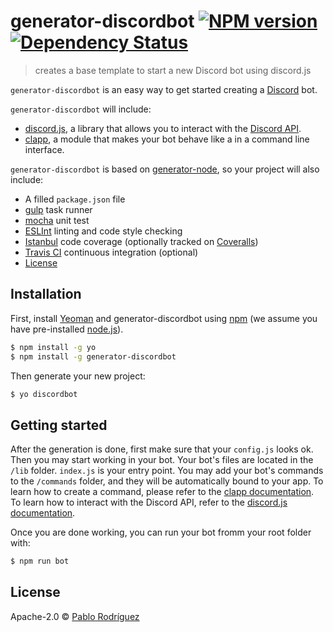 # generator-discordbot [![NPM version][npm-image]][npm-url] [![Dependency Status][daviddm-image]][daviddm-url]
> creates a base template to start a new Discord bot using discord.js

`generator-discordbot` is an easy way to get started creating a [Discord](http://discordapp.com) bot.

`generator-discordbot` will include:

* [discord.js](https://github.com/hydrabolt/discord.js), a library that allows you to interact with the [Discord API](https://discordapp.com/developers/docs/intro).
* [clapp](https://github.com/MeLlamoPablo/clapp), a module that makes your bot behave like a in a command line interface.

`generator-discordbot` is based on [generator-node](https://github.com/yeoman/generator-node), so your project will also include:

* A filled `package.json` file
* [gulp](http://gulpjs.com/) task runner
* [mocha](http://mochajs.org/) unit test
* [ESLInt](http://eslint.org/) linting and code style checking
* [Istanbul](https://gotwarlost.github.io/istanbul/) code coverage (optionally tracked on [Coveralls](https://coveralls.io/))
* [Travis CI](https://travis-ci.org/) continuous integration (optional)
* [License](https://spdx.org/licenses/)

## Installation

First, install [Yeoman](http://yeoman.io) and generator-discordbot using [npm](https://www.npmjs.com/) (we assume you have pre-installed [node.js](https://nodejs.org/)).

```bash
$ npm install -g yo
$ npm install -g generator-discordbot
```

Then generate your new project:

```bash
$ yo discordbot
```

## Getting started

After the generation is done, first make sure that your `config.js` looks ok. Then you may start working in your bot. Your bot's files are located in the `/lib` folder. `index.js` is your entry point. You may add your bot's commands to the `/commands` folder, and they will be automatically bound to your app. To learn how to create a command, please refer to the [clapp documentation](http://mellamopablo.github.io/clapp/latest.html). To learn how to interact with the Discord API, refer to the [discord.js documentation](http://hydrabolt.github.io/discord.js/#!/docs/tag/master/file/general/Welcome).

Once you are done working, you can run your bot fromm your root folder with:

```bash
$ npm run bot
```

## License

Apache-2.0 © [Pablo Rodríguez](https://github.com/MeLlamoPablo)


[npm-image]: https://badge.fury.io/js/generator-discordbot.svg
[npm-url]: https://npmjs.org/package/generator-discordbot
[daviddm-image]: https://david-dm.org/MeLlamoPablo/generator-discordbot.svg?theme=shields.io
[daviddm-url]: https://david-dm.org/MeLlamoPablo/generator-discordbot
